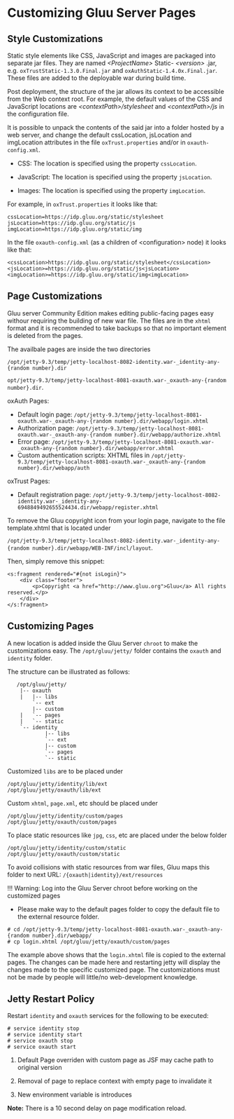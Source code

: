 # Customizing Gluu Server Pages
 
## Style Customizations
Static style elements like CSS, JavaScript and images are packaged into
separate jar files. They are named _\<ProjectName\>_ Static-
_\<version\>_ .jar, e.g. `oxTrustStatic-1.3.0.Final.jar` and
`oxAuthStatic-1.4.0x.Final.jar`. These files are added to the deployable
war during build time.

Post deployment, the structure of the jar allows its context to be
accessible from the Web context root. For example, the default values of
the CSS and JavaScript locations are *\<contextPath\>/stylesheet* and
*\<contextPath\>/js* in the configuration file.

It is possible to unpack the contents of the said jar into a folder
hosted by a web server, and change the default cssLocation, jsLocation
and imgLocation attributes in the file `oxTrust.properties` and/or in
`oxauth-config.xml`.


* CSS: The location is specified using the property `cssLocation`.

* JavaScript: The location is specified using the property `jsLocation`.

* Images: The location is specified using the property `imgLocation`.

For example, in `oxTrust.properties` it looks like that:

```
cssLocation=https://idp.gluu.org/static/stylesheet
jsLocation=https://idp.gluu.org/static/js
imgLocation=https://idp.gluu.org/static/img
```
In the file `oxauth-config.xml` (as a children of \<configuration\>
node) it looks like that:

```
<cssLocation>https://idp.gluu.org/static/stylesheet</cssLocation>
<jsLocation>=https://idp.gluu.org/static/js<jsLocation>
<imgLocation>=https://idp.gluu.org/static/img<imgLocation>
```
## Page Customizations

Gluu server Community Edition makes editing public-facing pages easy
withour requiring the building of new war file. The files are in the
`xhtml` format and it is recommended to take backups so that no 
important element is deleted from the pages.

The availbale pages are inside the two directories 

`/opt/jetty-9.3/temp/jetty-localhost-8082-identity.war-_identity-any-{random number}.dir`     

`opt/jetty-9.3/temp/jetty-localhost-8081-oxauth.war-_oxauth-any-{random number}.dir`.       

oxAuth Pages:

- Default login page: `/opt/jetty-9.3/temp/jetty-localhost-8081-oxauth.war-_oxauth-any-{random number}.dir/webapp/login.xhtml`
- Authorization page: `/opt/jetty-9.3/temp/jetty-localhost-8081-oxauth.war-_oxauth-any-{random number}.dir/webapp/authorize.xhtml`
- Error page: `/opt/jetty-9.3/temp/jetty-localhost-8081-oxauth.war-_oxauth-any-{random number}.dir/webapp/error.xhtml`
- Custom authentication scripts: XHTML files in `/opt/jetty-9.3/temp/jetty-localhost-8081-oxauth.war-_oxauth-any-{random number}.dir/webapp/auth`

oxTrust Pages:

- Default registration page: `/opt/jetty-9.3/temp/jetty-localhost-8082-identity.war-_identity-any-6948849492655524434.dir/webapp/register.xhtml`

To remove the Gluu copyright icon from your login page, 
navigate to the file template.xhtml that is located under
 
`/opt/jetty-9.3/temp/jetty-localhost-8082-identity.war-_identity-any-{random number}.dir/webapp/WEB-INF/incl/layout`.     

Then, simply remove this snippet:

```
<s:fragment rendered="#{not isLogin}">
    <div class="footer">
        <p>Copyright <a href="http://www.gluu.org">Gluu</a> All rights reserved.</p>
    </div>
</s:fragment>
```

## Customizing Pages
A new location is added inside the Gluu Server `chroot` to make the customizations easy. 
The `/opt/gluu/jetty/` folder contains the `oxauth` and `identity` folder.

The structure can be illustrated as follows:


```
   /opt/gluu/jetty/
	|-- oxauth
	|   |-- libs
		`--	ext
    	|-- custom
	|	`-- pages
	|	`-- static
	`-- identity
    		|-- libs
			`--	ext
    		|-- custom
			`-- pages
			`-- static
```

Customized `libs` are to be placed under 

`/opt/gluu/jetty/identity/lib/ext`    
`/opt/gluu/jetty/oxauth/lib/ext`     

Custom `xhtml`, `page.xml`, etc should be placed under 

`/opt/gluu/jetty/identity/custom/pages`    
`/opt/gluu/jetty/oxauth/custom/pages`    

To place static resources like `jpg`, `css`, etc are placed under the below folder

`/opt/gluu/jetty/identity/custom/static`      
`/opt/gluu/jetty/oxauth/custom/static`       

To avoid collisions with static resources 
from war files, Gluu maps this folder to next URL: `/{oxauth|identity}/ext/resources`     

!!! Warning:
        Log into the Gluu Server chroot before working on the customized pages

* Please make way to the default pages folder to copy the default file to the external resource folder.

```
# cd /opt/jetty-9.3/temp/jetty-localhost-8081-oxauth.war-_oxauth-any-{random number}.dir/webapp/    
# cp login.xhtml /opt/gluu/jetty/oxauth/custom/pages     
```

The example above shows that the `login.xhtml` file is copied to the external pages. 
The changes can be made here and restarting jetty will display the changes 
made to the specific customized page. The customizations must not be made by people 
will little/no web-development knowledge.

## Jetty Restart Policy
Restart `identity` and `oxauth` services for the following to be executed:
```
# service identity stop
# service identity start
# service oxauth stop
# service oxauth start
```

1. Default Page overriden with custom page as JSF may cache path to original version

2. Removal of page to replace context with empty page to invalidate it

3. New environment variable is introduces

**Note:** There is a 10 second delay on page modification reload.

